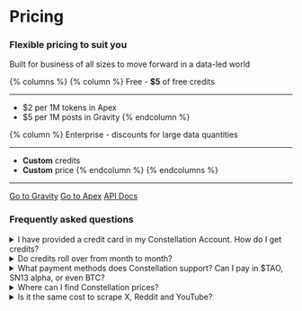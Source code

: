 # Pricing

### Flexible pricing to suit you

Built for business of all sizes to move forward in a data-led world

{% columns %}
{% column %}
Free - **$5** of free credits

***

* $2 per 1M tokens in Apex
* $5 per 1M posts in Gravity
{% endcolumn %}

{% column %}
Enterprise - discounts for large data quantities

***

* **Custom** credits
* **Custom** price
{% endcolumn %}
{% endcolumns %}

***

<a href="https://app.macrocosmos.ai/gravity/" class="button primary">Go to Gravity</a>      <a href="https://app.macrocosmos.ai/apex" class="button primary">Go to Apex</a>      <a href="https://docs.macrocosmos.ai" class="button primary">API Docs</a>



### Frequently asked questions

<details>

<summary>I have provided a credit card in my Constellation Account. How do I get credits?</summary>

When you click on the Account Settings from the Constellation Home page, the system takes you to the page with buttons. You can purchase the credits through TOP UP CREDITS button. If you’d like to discuss special price policies for your needs, reach us out at [support@macrocosmos.ai](mailto:support@macrocosmos.ai).

</details>

<details>

<summary>Do credits roll over from month to month?</summary>

Your credits do not expire over time. Once you’ve purchased or received credits, they’ll remain in your account indefinitely until you decide to use them.

</details>

<details>

<summary>What payment methods does Constellation support? Can I pay in $TAO, SN13 alpha, or even BTC?</summary>

Currently we accept payments in fiat currencies. Crypto token payments are in the shirt-term plan.

</details>

<details>

<summary>Where can I find Constellation prices?</summary>

The prices for Apex and Gravity are listed at the [Cravity Page](https://www.macrocosmos.ai/gravity).

</details>

<details>

<summary>Is it the same cost to scrape X, Reddit and YouTube?</summary>

Yes, the payment is taken per post and does not depend on the source.

</details>


